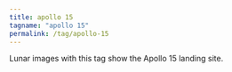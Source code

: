 ```yaml
---
title: apollo 15
tagname: "apollo 15"
permalink: /tag/apollo-15
---
```


Lunar images with this tag show the Apollo 15 landing site.
